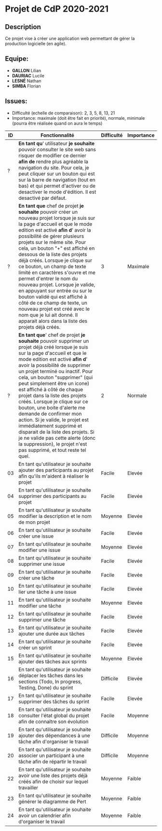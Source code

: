 # Projet de CdP 2020-2021

## Description
Ce projet vise à créer une application web permettant de gérer la production logicielle (en agile).

## Equipe:
  - **GALLON** Lilian
  - **DAURIAC** Lucile
  - **LESNÉ** Nathan
  - **SIMBA** Florian

## Issues:

- Difficulté (echelle de comparaison): 2, 3, 5, 8, 13, 21
- Importance: maximale (doit être fait en priorité), normale, minimale (pourra être réalisée quand on aura le temps)

| ID | Fonctionnalité | Difficulté | Importance |
|----|----------------|------------|------------|
| ? | **En tant qu**' utilisateur **je souhaite** pouvoir consulter le site web sans risquer de modifier ce dernier **afin de** rendre plus agréable la navigation du site. Pour cela, je peut cliquer sur un bouton qui est sur la barre de navigation (tout en bas) et qui permet d'activer ou de desactiver le mode d'édition. Il est desactivé par défaut.
| ? | **En tant que** chef de projet **je souhaite** pouvoir créer un nouveau projet lorsque je suis sur la page d'accueil et que le mode edition est activé **afin d**' avoir la possibilité de gérer plusieurs projets sur le même site. Pour cela, un bouton "+" est affiché en dessous de la liste des projets déjà créés. Lorsque je clique sur ce bouton, un champ de texte limité en caractères s'ouvre et me permet d'entrer le nom du nouveau projet. Lorsque je valide, en appuyant sur entrée ou sur le bouton validé qui est affiché à côté de ce champ de texte, un nouveau projet est créé avec le nom que je lui ait donné. Il apparait alors dans la liste des projets déjà créés.  | 3 | Maximale |
| ? | **En tant que**' chef de projet **je souhaite** pouvoir supprimer un projet déjà créé lorsque je suis sur la page d'accueil et que le mode edition est activé **afin d**' avoir la possibilité de supprimer un projet terminé ou inactif. Pour cela, un bouton "supprimer" (qui peut simplement être un icone) est affiché à côté de chaque projet dans la liste des projets créés. Lorsque je clique sur ce bouton, une boite d'alerte me demande de confirmer mon action. Si je valide, le projet est immédiatement supprimé et disparait de la liste des projets. Si je ne valide pas cette alerte (donc la suppression), le projet n'est pas supprimé, et tout reste tel quel.  | 2 | Normale |
| 03 | En tant qu'utilisateur je souhaite ajouter des participants au projet afin qu'ils m'aident à réaliser le projet | Facile | Elevée |
| 04 | En tant qu'utilisateur je souhaite supprimer des participants au projet | Facile | Elevée |
| 05 | En tant qu'utilisateur je souhaite modifier la description et le nom de mon projet | Moyenne | Elevée |
| 06 | En tant qu'utilisateur je souhaite créer une issue | Facile | Elevée |
| 07 | En tant qu'utilisateur je souhaite modifier une issue | Moyenne | Elevée |
| 08 | En tant qu'utilisateur je souhaite supprimer une issue | Facile | Elevée |
| 09 | En tant qu'utilisateur je souhaite créer une tâche | Facile | Elevée |
| 10 | En tant qu'utilisateur je souhaite lier une tâche à une issue | Facile | Elevée |
| 11 | En tant qu'utilisateur je souhaite modifier une tâche | Moyenne | Elevée |
| 12 | En tant qu'utilisateur je souhaite supprimer une tâche | Facile | Elevée |
| 13 | En tant qu'utilisateur je souhaite ajouter une durée aux tâches | Facile | Elevée |
| 14 | En tant qu'utilisateur je souhaite créer un sprint | Facile | Elevée |
| 15 | En tant qu'utilisateur je souhaite ajouter des tâches aux sprints | Moyenne | Elevée |
| 16 | En tant qu'utilisateur je souhaite déplacer les tâches dans les sections (Todo, In progress, Testing, Done) du sprint | Difficile | Elevée |
| 17 | En tant qu'utilisateur je souhaite supprimer des tâches du sprint | Facile | Elevée |
| 18 | En tant qu'utilisateur je souhaite consulter l'état global du projet afin de connaître son évolution | Facile | Moyenne |
| 19 | En tant qu'utilisateur je souhaite ajouter des dépendances à une tâche afin d'organiser le travail | Difficile | Moyenne |
| 20 | En tant qu'utilisateur je souhaite associer un participant à une tâche afin de répartir le travail| Difficile | Moyenne |
| 22 | En tant qu'utilisateur je souhaite avoir une liste des projets déjà créés afin de choisir sur lequel travailler | Moyenne | Faible |
| 23 | En tant qu'utilisateur je souhaite générer le diagramme de Pert | Moyenne | Faible |
| 24 | En tant qu'utilisateur je souhaite avoir un calendrier afin d'organiser le travail | Moyenne | Faible |
 

